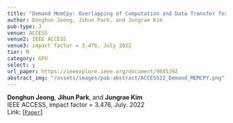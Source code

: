 ```yaml
---
title: "Demand MemCpy: Overlapping of Computation and Data Transfer for Heterogeneous Computing"
author: Donghun Jeong, Jihun Park, and Jungrae Kim
pub-type: J
venue: ACCESS
venue2: IEEE ACCESS
venue3: impact factor = 3.476, July 2022
tier: M
category: GPU
select: y
url_paper: https://ieeexplore.ieee.org/document/9845392
abstract_img: "/assets/images/pub-abstract/ACCESS22_Demand_MEMCPY.png"
---
```


**Donghun Jeong**, **Jihun Park**, and **Jungrae Kim** <br>
IEEE ACCESS, impact factor = 3.476, July. 2022 <br>
Link: [[```Paper```](https://ieeexplore.ieee.org/document/9845392)]
